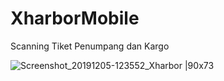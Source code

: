 # XharborMobile
Scanning Tiket Penumpang dan Kargo

![Screenshot_20191205-123552_Xharbor |90x73](https://user-images.githubusercontent.com/11803800/70207425-52657680-175d-11ea-8b56-013813e560f1.jpg)
